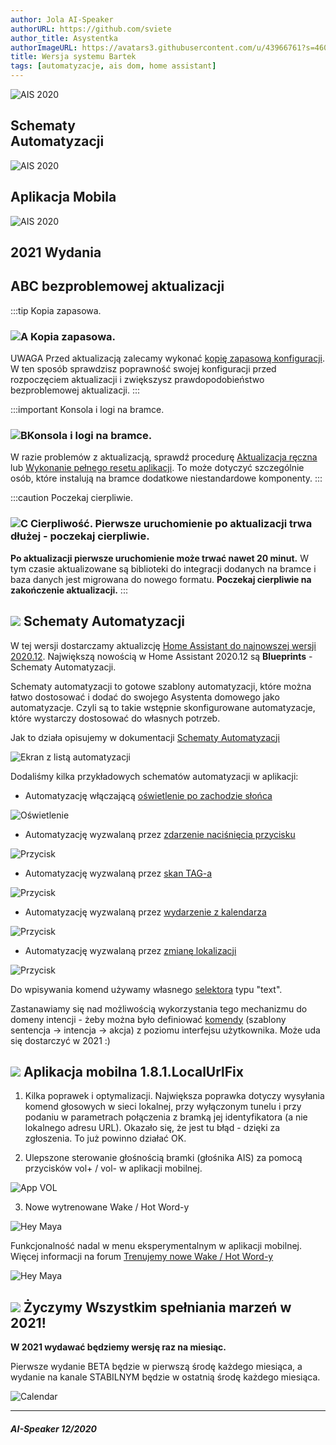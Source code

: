 ```yaml
---
author: Jola AI-Speaker
authorURL: https://github.com/sviete
author_title: Asystentka
authorImageURL: https://avatars3.githubusercontent.com/u/43966761?s=460&v=4
title: Wersja systemu Bartek
tags: [automatyzacje, ais dom, home assistant]
---
```


<div class="IntroAisBlogMenu" >
<div>

![AIS 2020](/img/en/blog/202012/blueprint.png)

</div>
<h2>Schematy <br/>Automatyzacji</h2>
</div>

<div class="IntroAisBlogMenu" >
<div>

![AIS 2020](/img/en/blog/202012/mob_app.png)

</div>
<h2>Aplikacja Mobila</h2>
</div>

<div class="IntroAisBlogMenu" >
<div>

![AIS 2020](/img/en/blog/202012/christmas-tree.png)

</div>
<h2>2021 Wydania</h2>
</div>


<!--truncate-->


## ABC bezproblemowej aktualizacji

:::tip Kopia zapasowa.
### ![A](/img/en/blog/202009/alpha-a-circle.png) Kopia zapasowa.

UWAGA Przed aktualizacją zalecamy wykonać [kopię zapasową konfiguracji](/docs/ais_bramka_configuration_software#kopia-zapasowa-konfiguracji). W ten sposób sprawdzisz poprawność swojej konfiguracji przed rozpoczęciem aktualizacji i zwiększysz prawdopodobieństwo bezproblemowej aktualizacji.
:::

:::important Konsola i logi na bramce.
### ![B](/img/en/blog/202009/alpha-b-circle.png)Konsola i logi na bramce.

W razie problemów z aktualizacją, sprawdź procedurę [Aktualizacja ręczna](/docs/ais_bramka_update_manual) lub [Wykonanie pełnego resetu aplikacji](/docs/ais_bramka_reset_ais_step_by_step).
To może dotyczyć szczególnie osób, które instalują na bramce dodatkowe niestandardowe komponenty.
:::

:::caution Poczekaj cierpliwie.
### ![C](/img/en/blog/202009/alpha-c-circle.png) Cierpliwość. Pierwsze uruchomienie po aktualizacji trwa dłużej - poczekaj cierpliwie.

 **Po aktualizacji pierwsze uruchomienie może trwać nawet 20 minut.**
 W tym czasie aktualizowane są biblioteki do integracji dodanych na bramce i baza danych jest migrowana do nowego formatu.
 **Poczekaj cierpliwie na zakończenie aktualizacji.**
:::


## ![](/img/en/blog/202012/blueprint.png) Schematy Automatyzacji

W tej wersji dostarczamy aktualizcję [Home Assistant do najnowszej wersji 2020.12](https://www.home-assistant.io/blog/2020/12/13/release-202012/).
Największą nowością w Home Assistant 2020.12 są **Blueprints** - Schematy Automatyzacji.

Schematy automatyzacji to gotowe szablony automatyzacji, które można łatwo dostosować i dodać do swojego Asystenta domowego jako automatyzacje.
Czyli są to takie wstępnie skonfigurowane automatyzacje, które wystarczy dostosować do własnych potrzeb.

Jak to działa opisujemy w dokumentacji [Schematy Automatyzacji](/docs/ais_bramka_automation_blueprint)

![Ekran z listą automatyzacji](/img/en/bramka/blueprint1.png)


Dodaliśmy kilka przykładowych schematów automatyzacji w aplikacji:

- Automatyzację włączającą [oświetlenie po zachodzie słońca](/docs/ais_bramka_automation#schemat-automatyzacji)

![Oświetlenie](/img/en/bramka/blueprint4.png)

- Automatyzację wyzwalaną przez [zdarzenie naciśnięcia przycisku](/docs/ais_bramka_key_event_automation#schemat-automatyzacji)

![Przycisk](/img/en/blog/202012/blueprint_button.png)


- Automatyzację wyzwalaną przez [skan TAG-a](/docs/ais_bramka_tag_automation#schemat-automatyzacji)

![Przycisk](/img/en/blog/202012/blueprint_tag.png)

- Automatyzację wyzwalaną przez [wydarzenie z kalendarza](/docs/ais_bramka_calendar_event_automation#schemat-automatyzacji)

![Przycisk](/img/en/blog/202012/blueprint_calendar.png)


- Automatyzację wyzwalaną przez [zmianę lokalizacji](/docs/ais_bramka_presence_detection#schemat-automatyzacji)

![Przycisk](/img/en/blog/202012/blueprint_zone.png)


Do wpisywania komend używamy własnego [selektora](https://www.home-assistant.io/docs/blueprint/selectors/) typu "text". 

Zastanawiamy się nad możliwością wykorzystania tego mechanizmu do domeny intencji - żeby można było definiować [komendy](/docs/ais_app_assistent_add_command) (szablony sentencja -> intencja -> akcja) z poziomu interfejsu użytkownika. Może uda się dostarczyć w 2021 :) 


## ![](/img/en/blog/202012/mob_app.png) Aplikacja mobilna 1.8.1.LocalUrlFix

1. Kilka poprawek i optymalizacji.
Największa poprawka dotyczy wysyłania komend głosowych w sieci lokalnej, przy wyłączonym tunelu i przy podaniu w parametrach połączenia z bramką jej identyfikatora (a nie lokalnego adresu URL).
Okazało się, że jest tu błąd - dzięki za zgłoszenia. To już powinno działać OK.

2. Ulepszone sterowanie głośnością bramki (głośnika AIS) za pomocą przycisków vol+ / vol- w aplikacji mobilnej.

![App VOL](/img/en/blog/202012/mob_app_vol.png)


3. Nowe wytrenowane Wake / Hot Word-y

![Hey Maya](/img/en/blog/202012/mob_app_hot_word.png)

Funkcjonalność nadal w menu eksperymentalnym w aplikacji mobilnej.
Więcej informacji na forum [Trenujemy nowe Wake / Hot Word-y](https://ai-speaker.discourse.group/t/trenujemy-nowe-wake-hot-word-y/1075)

![Hey Maya](/img/en/blog/202012/hey_maya.png)


## ![](/img/en/blog/202012/christmas-tree.png) Życzymy Wszystkim spełniania marzeń w 2021!

**W 2021 wydawać będziemy wersję raz na miesiąc.** 

Pierwsze wydanie BETA będzie w pierwszą środę każdego miesiąca, a wydanie na kanale STABILNYM będzie w ostatnią środę każdego miesiąca.

![Calendar](/img/en/blog/202012/calendar_releases.png)

-------

##### AI-Speaker 12/2020
